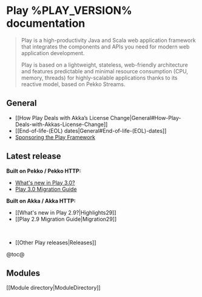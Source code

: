 <!--- Copyright (C) from 2022 The Play Framework Contributors <https://github.com/playframework>, 2011-2021 Lightbend Inc. <https://www.lightbend.com> -->

# Play %PLAY_VERSION% documentation

> Play is a high-productivity Java and Scala web application framework that integrates the components and APIs you need for modern web application development. 
>
> Play is based on a lightweight, stateless, web-friendly architecture and features predictable and minimal resource consumption (CPU, memory, threads) for highly-scalable applications thanks to its reactive model, based on Pekko Streams.

## General

- [[How Play Deals with Akka’s License Change|General#How-Play-Deals-with-Akkas-License-Change]]
- [[End-of-life-(EOL) dates|General#End-of-life-(EOL)-dates]]
- [Sponsoring the Play Framework](https://www.playframework.com/sponsors)

## Latest release

**Built on Pekko / Pekko HTTP:**

- [What's new in Play 3.0?](https://www.playframework.com/documentation/latest/Highlights30)
- [Play 3.0 Migration Guide](https://www.playframework.com/documentation/latest/Migration30)

**Built on Akka / Akka HTTP:**

- [[What's new in Play 2.9?|Highlights29]]
- [[Play 2.9 Migration Guide|Migration29]]

<br/>

- [[Other Play releases|Releases]]


@toc@

## Modules

[[Module directory|ModuleDirectory]]
